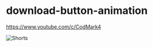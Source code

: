 # download-button-animation

https://www.youtube.com/c/CodMark4

![Shorts](https://user-images.githubusercontent.com/95895380/147089280-023618e5-6bab-48ee-b0f8-9881f69f6e55.png)
